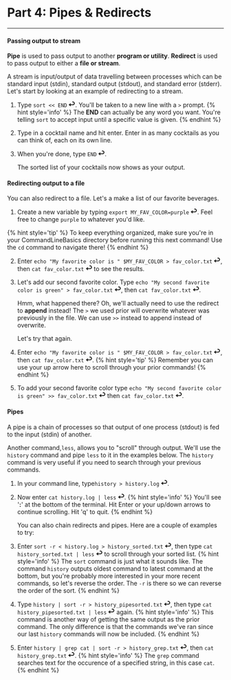 # Part 4: Pipes & Redirects

---

#### Passing output to stream

**Pipe** is used to pass output to another **program or utility**. **Redirect** is used to pass output to either a **file or stream**.

A stream is input/output of data travelling between processes which can be standard input \(stdin\), standard output \(stdout\), and standard error \(stderr\). Let's start by looking at an example of redirecting to a stream.

1. Type `sort << END` ![](images/enter.png). You'll be taken to a new line with a `>` prompt.
    {% hint style='info' %}
The **END** can actually be any word you want. You're telling `sort` to accept input until a specific value is given.
    {% endhint %}

2. Type in a cocktail name and hit enter. Enter in as many cocktails as you can think of, each on its own line.

3. When you're done, type `END` ![](images/enter.png).

    The sorted list of your cocktails now shows as your output.

#### Redirecting output to a file

You can also redirect to a file. Let's a make a list of our favorite beverages.

1. Create a new variable by typing `export MY_FAV_COLOR=purple` ![](images/enter.png). Feel free to change `purple` to whatever you'd like.

{% hint style='tip' %}
To keep everything organized, make sure you're in your CommandLineBasics directory before running this next command! Use the `cd` command to navigate there!
    {% endhint %}

2. Enter `echo "My favorite color is " $MY_FAV_COLOR > fav_color.txt` ![](images/enter.png), then `cat fav_color.txt` ![](images/enter.png) to see the results.

3. Let's add our second favorite color. Type `echo "My second favorite color is green" > fav_color.txt` ![](images/enter.png), then `cat fav_color.txt` ![](images/enter.png).

    Hmm, what happened there? Oh, we'll actually need to use the redirect to **append** instead! The `>` we used prior will overwrite whatever was previously in the file. We can use `>>` instead to append instead of overwrite.

    Let's try that again.

4. Enter `echo "My favorite color is " $MY_FAV_COLOR > fav_color.txt` ![](images/enter.png), then `cat fav_color.txt` ![](images/enter.png).
    {% hint style='tip' %}
Remember you can use your up arrow here to scroll through your prior commands!
    {% endhint %}

5. To add your second favorite color type `echo "My second favorite color is green" >> fav_color.txt` ![](images/enter.png) then `cat fav_color.txt` ![](images/enter.png).

#### Pipes

A pipe is a chain of processes so that output of one process \(stdout\) is fed to the input \(stdin\) of another.

Another command,`less`, allows you to "scroll" through output. We'll use the `history` command and pipe `less` to it in the examples below. The `history` command is very useful if you need to search through your previous commands.

1. In your command line, type`history > history.log` ![](images/enter.png).
2. Now enter `cat history.log | less` ![](images/enter.png).
    {% hint style='info' %}
You'll see '**:**' at the bottom of the terminal. Hit Enter or your up/down arrows to continue scrolling. Hit 'q' to quit.
    {% endhint %}

    You can also chain redirects and pipes. Here are a couple of examples to try:

3. Enter `sort -r < history.log > history_sorted.txt` ![](images/enter.png), then type `cat history_sorted.txt | less` ![](images/enter.png) to scroll through your sorted list.
    {% hint style='info' %}
The `sort` command is just what it sounds like. The command `history` outputs oldest command to latest command at the bottom, but you're probably more interested in your more recent commands, so let's reverse the order. The `-r` is there so we can reverse the order of the sort.
    {% endhint %}

4. Type `history | sort -r > history_pipesorted.txt` ![](images/enter.png), then type `cat history_pipesorted.txt | less` ![](images/enter.png) again.
    {% hint style='info' %}
This command is another way of getting the same output as the prior command. The only difference is that the commands we've ran since our last `history` commands will now be included.
    {% endhint %}

5. Enter `history | grep cat | sort -r > history_grep.txt` ![](images/enter.png), then `cat history_grep.txt` ![](images/enter.png).
    {% hint style='info' %}
The `grep` command searches text for the occurence of a specified string, in this case `cat`.
    {% endhint %}
